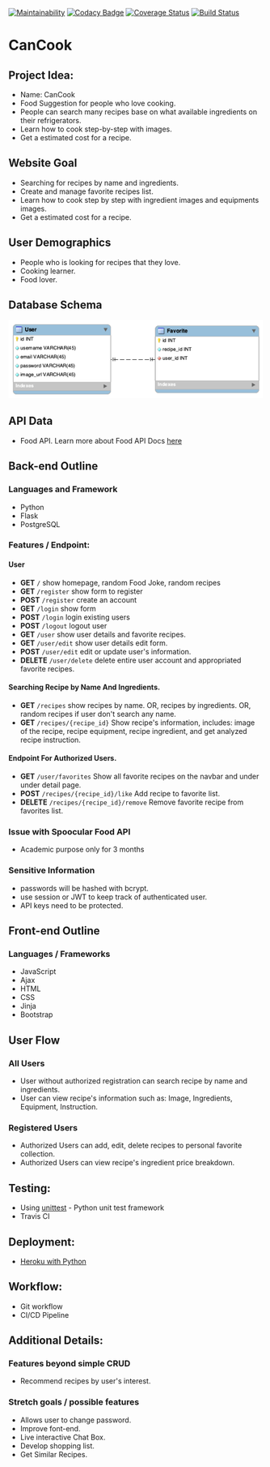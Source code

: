 [![Maintainability](https://api.codeclimate.com/v1/badges/cc0fbf96872d2e85c524/maintainability)](https://codeclimate.com/github/Huulamnguyen/can-cook/maintainability)
[![Codacy Badge](https://api.codacy.com/project/badge/Grade/6429759713614b98bbae79457218f5ed)](https://app.codacy.com/gh/Huulamnguyen/can-cook?utm_source=github.com&utm_medium=referral&utm_content=Huulamnguyen/can-cook&utm_campaign=Badge_Grade_Settings)
[![Coverage Status](https://coveralls.io/repos/github/Huulamnguyen/can-cook/badge.svg?branch=main)](https://coveralls.io/github/Huulamnguyen/can-cook?branch=main)
[![Build Status](https://www.travis-ci.com/Huulamnguyen/can-cook.svg?branch=main)](https://www.travis-ci.com/Huulamnguyen/can-cook)
# CanCook

## Project Idea:
- Name: CanCook
- Food Suggestion for people who love cooking.
- People can search many recipes base on what available ingredients on their refrigerators.
- Learn how to cook step-by-step with images.
- Get a estimated cost for a recipe.

## Website Goal
- Searching for recipes by name and ingredients.
- Create and manage favorite recipes list.
- Learn how to cook step by step with ingredient images and equipments images.
- Get a estimated cost for a recipe.

## User Demographics
- People who is looking for recipes that they love.
- Cooking learner.
- Food lover.
## Database Schema
 ![cancook EER Diagram](/asset/eer-cancook.png)

## API Data
- Food API. Learn more about Food API Docs [here](https://spoonacular.com/food-api/docs)

## Back-end Outline

### Languages and Framework
- Python
- Flask
- PostgreSQL

### Features / Endpoint:

#### User
- **GET** `/` show homepage, random Food Joke, random recipes
- **GET** `/register` show form to register 
- **POST** `/register` create an account
- **GET** `/login` show form 
- **POST** `/login` login existing users
- **POST** `/logout` logout user
- **GET** `/user` show user details and favorite recipes.
- **GET** `/user/edit` show user details edit form.
- **POST** `/user/edit` edit or update user's information.
- **DELETE** `/user/delete` delete entire user account and appropriated favorite recipes.

#### Searching Recipe by Name And Ingredients.
- **GET** `/recipes` show recipes by name. OR, recipes by ingredients. OR, random recipes if user don't search any name.
- **GET** `/recipes/{recipe_id}` Show recipe's information, includes: image of the recipe, recipe equipment, recipe ingredient, and get analyzed recipe instruction.
#### Endpoint For Authorized Users.
- **GET** `/user/favorites` Show all favorite recipes on the navbar and under under detail page.
- **POST** `/recipes/{recipe_id}/like` Add recipe to favorite list. 
- **DELETE** `/recipes/{recipe_id}/remove` Remove favorite recipe from favorites list.

### Issue with Spoocular Food API
- Academic purpose only for 3 months

### Sensitive Information
- passwords will be hashed with bcrypt.
- use session or JWT to keep track of authenticated user.
- API keys need to be protected.

## Front-end Outline

### Languages / Frameworks
- JavaScript
- Ajax
- HTML
- CSS
- Jinja
- Bootstrap

## User Flow

### All Users
- User without authorized registration can search recipe by name and ingredients.
- User can view recipe's information such as: Image, Ingredients, Equipment, Instruction.

### Registered Users
- Authorized Users can add, edit, delete recipes to personal favorite collection.
- Authorized Users can view recipe's ingredient price breakdown.

## Testing:
- Using [unittest](https://docs.python.org/3/library/unittest.html) - Python unit test framework
- Travis CI 

## Deployment:
- [Heroku with Python](https://devcenter.heroku.com/articles/getting-started-with-python)

## Workflow:
- Git workflow
- CI/CD Pipeline

## Additional Details:

### Features beyond simple CRUD
- Recommend recipes by user's interest.

### Stretch goals / possible features
- Allows user to change password.
- Improve font-end.
- Live interactive Chat Box.
- Develop shopping list.
- Get Similar Recipes.